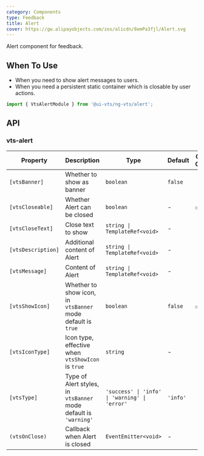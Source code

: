 ```yaml
---
category: Components
type: Feedback
title: Alert
cover: https://gw.alipayobjects.com/zos/alicdn/8emPa3fjl/Alert.svg
---
```


Alert component for feedback.

## When To Use

- When you need to show alert messages to users.
- When you need a persistent static container which is closable by user actions.

```ts
import { VtsAlertModule } from '@ui-vts/ng-vts/alert';
```

## API

### vts-alert

| Property | Description | Type | Default | Global Config |
| -------- | ----------- | ---- | ------- | ------------- |
| `[vtsBanner]` | Whether to show as banner | `boolean` | `false` |
| `[vtsCloseable]` | Whether Alert can be closed | `boolean` | - | ✅ |
| `[vtsCloseText]` | Close text to show | `string \| TemplateRef<void>` | - |
| `[vtsDescription]` | Additional content of Alert | `string \| TemplateRef<void>` | - |
| `[vtsMessage]` | Content of Alert | `string \| TemplateRef<void>` | - |
| `[vtsShowIcon]` | Whether to show icon, in `vtsBanner` mode default is `true` | `boolean` | `false` | ✅ |
| `[vtsIconType]` | Icon type, effective when `vtsShowIcon` is `true` | `string` | - |
| `[vtsType]` | Type of Alert styles, in `vtsBanner` mode default is `'warning'` | `'success' \| 'info' \| 'warning' \| 'error'` | `'info'` |
| `(vtsOnClose)` | Callback when Alert is closed | `EventEmitter<void>` | - |
